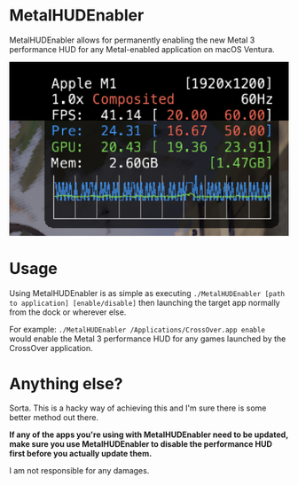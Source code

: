 # MetalHUDEnabler

MetalHUDEnabler allows for permanently enabling the new Metal 3 performance HUD for any Metal-enabled application on macOS Ventura.

![Metal HUD enabled on Life is Strange: True Colors running through CrossOver](screens/hud.jpg)


# Usage

Using MetalHUDEnabler is as simple as executing ``./MetalHUDEnabler [path to application] [enable/disable]`` then launching the target app normally from the dock or wherever else.

For example:  ``./MetalHUDEnabler /Applications/CrossOver.app enable`` would enable the Metal 3 performance HUD for any games launched by the CrossOver application.

# Anything else?

Sorta. This is a hacky way of achieving this and I'm sure there is some better method out there.

**If any of the apps you're using with MetalHUDEnabler need to be updated, make sure you use MetalHUDEnabler to disable the performance HUD first before you actually update them.**

I am not responsible for any damages.

